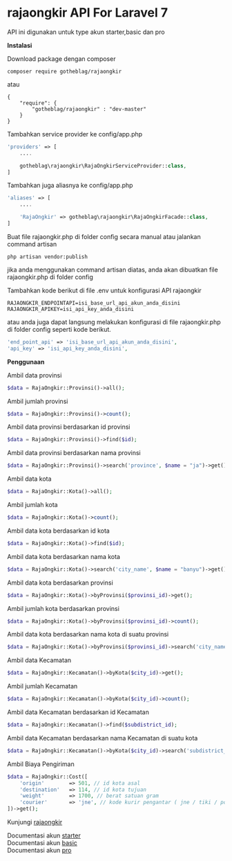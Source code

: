 # rajaongkir API For Laravel 7

API ini digunakan untuk type akun starter,basic dan pro

**Instalasi**

Download package dengan composer
```
composer require gotheblag/rajaongkir
```
atau
```
{
	"require": {
		"gotheblag/rajaongkir" : "dev-master"
	}
}
```

Tambahkan service provider ke config/app.php
```php
'providers' => [
	....

	gotheblag\rajaongkir\RajaOngkirServiceProvider::class,
]
```

Tambahkan juga aliasnya ke config/app.php
```php
'aliases' => [
	....

	'RajaOngkir' => gotheblag\rajaongkir\RajaOngkirFacade::class,
]
```

Buat file rajaongkir.php di folder config secara manual atau jalankan command artisan
```
php artisan vendor:publish
```
jika anda menggunakan command artisan diatas, anda akan dibuatkan file rajaongkir.php di folder config

Tambahkan kode berikut di file .env untuk konfigurasi API rajaongkir
```
RAJAONGKIR_ENDPOINTAPI=isi_base_url_api_akun_anda_disini
RAJAONGKIR_APIKEY=isi_api_key_anda_disini
```
atau anda juga dapat langsung melakukan konfigurasi di file rajaongkir.php di folder config seperti kode berikut.
```php
'end_point_api' => 'isi_base_url_api_akun_anda_disini',
'api_key' => 'isi_api_key_anda_disini',
```

**Penggunaan**

Ambil data provinsi
```php
$data = RajaOngkir::Provinsi()->all();
```

Ambil jumlah provinsi
```php
$data = RajaOngkir::Provinsi()->count();
```

Ambil data provinsi berdasarkan id provinsi
```php
$data = RajaOngkir::Provinsi()->find($id);
```

Ambil data provinsi berdasarkan nama provinsi
```php
$data = RajaOngkir::Provinsi()->search('province', $name = "ja")->get();
```

Ambil data kota
```php
$data = RajaOngkir::Kota()->all();
```

Ambil jumlah kota
```php
$data = RajaOngkir::Kota()->count();
```

Ambil data kota berdasarkan id kota
```php
$data = RajaOngkir::Kota()->find($id);
```

Ambil data kota berdasarkan nama kota
```php
$data = RajaOngkir::Kota()->search('city_name', $name = "banyu")->get();
```

Ambil data kota berdasarkan provinsi
```php
$data = RajaOngkir::Kota()->byProvinsi($provinsi_id)->get();
```

Ambil jumlah kota berdasarkan provinsi
```php
$data = RajaOngkir::Kota()->byProvinsi($provinsi_id)->count();
```

Ambil data kota berdasarkan nama kota di suatu provinsi
```php
$data = RajaOngkir::Kota()->byProvinsi($provinsi_id)->search('city_name', $name)->get();
```


Ambil data Kecamatan
```php
$data = RajaOngkir::Kecamatan()->byKota($city_id)->get();
```

Ambil jumlah Kecamatan
```php
$data = RajaOngkir::Kecamatan()->byKota($city_id)->count();
```

Ambil data Kecamatan berdasarkan id Kecamatan
```php
$data = RajaOngkir::Kecamatan()->find($subdistrict_id);
```

Ambil data Kecamatan berdasarkan nama Kecamatan di suatu kota
```php
$data = RajaOngkir::Kecamatan()->byKota($city_id)->search('subdistrict_name', $name)->get();
```

Ambil Biaya Pengiriman
```php
$data = RajaOngkir::Cost([
	'origin' 		=> 501, // id kota asal
	'destination' 	=> 114, // id kota tujuan
	'weight' 		=> 1700, // berat satuan gram
	'courier' 		=> 'jne', // kode kurir pengantar ( jne / tiki / pos )
])->get();
```


Kunjungi [rajaongkir](http://rajaongkir.com/)

Documentasi akun [starter](http://rajaongkir.com/dokumentasi/starter)<br>
Documentasi akun [basic](https://rajaongkir.com/dokumentasi/basic)<br>
Documentasi akun [pro](https://rajaongkir.com/dokumentasi/pro)
